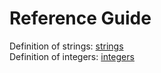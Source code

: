 # Reference Guide 

Definition of strings: [strings](https://www.w3schools.com/python/python_strings.asp)<br />
Definition of integers: 
[integers](https://www.freecodecamp.org/news/integer-definition/#:~:text=Integers%20are%20numbers%20without%20a,as%20a%20float%20(%20float%20).)
